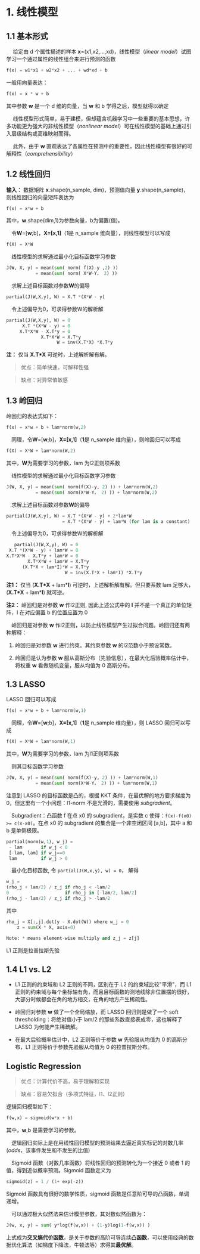 # 1. 线性模型

## 1.1 基本形式

&emsp; 给定由 d 个属性描述的样本 **x**=(x1,x2,...,xd)，线性模型（*linear model*）试图学习一个通过属性的线性组合来进行预测的函数
```python
f(x) = w1*x1 + w2*x2 + ... + wd*xd + b
```

一般用向量表达：
```python
f(x) = x * w + b
```
其中参数 **w** 是一个 d 维的向量，当 **w** 和 b 学得之后，模型就得以确定

&emsp; 线性模型形式简单，易于建模，但却蕴含机器学习中一些重要的基本思想，许多功能更为强大的非线性模型（*nonlinear model*）可在线性模型的基础上通过引入层级结构或高维映射而得。

&emsp; 此外，由于 **w** 直观表达了各属性在预测中的重要性，因此线性模型有很好的可解释性（*comprehensibility*）

## 1.2 线性回归

**输入：** 数据矩阵 **x**.shape(n_sample, dim)，预测值向量 **y**.shape(n_sample)，则线性回归的向量矩阵表达为
```python
f(x) = x*w + b
```
其中，**w**.shape(dim,1)为参数向量，b为偏置(值)。

&emsp;令**W**=[**w**;b]，**X=[x,1]**（**1**是 n_sample 维向量），则线性模型可以写成
```python
f(X) = X*W
```

&emsp;线性模型的求解通过最小化目标函数学习参数
```python
J(W, X, y) = mean(sum( norm( f(X)-y ,2) ))
           = mean(sum( norm( X*W-Y， 2) ))
```

&emsp;求解上述目标函数对参数**W**的偏导
```python
partial(J(W,X,y), W) = X.T *(X*W - y)
```

&emsp;令上述偏导为0，可求得参数W的解析解
```python
partial(J(W,X,y), W) = 0
      X.T *(X*W - y) = 0
     X.T*X*W - X.T*y = 0
             X.T*X*W = X.T*y
                   W = inv(X.T*X) *X.T*y
```
**注：** 仅当 **X.T\*X** 可逆时，上述解析解有解。

> 优点：简单快速，可解释性强

> 缺点：对异常值敏感

## 1.3 岭回归

岭回归的表达式如下：
```python
f(x) = x*w + b + lam*norm(w,2)
```

&emsp;同理，令**W**=[**w**;b]，**X=[x,1]**（**1**是 n_sample 维向量），则岭回归可以写成
```python
f(X) = X*W + lam*norm(W,2)
```
其中，**W**为需要学习的参数，lam 为l2正则项系数

&emsp;线性模型的求解通过最小化目标函数学习参数
```python
J(W, X, y) = mean(sum( norm(f(X)-y, 2) )) + lam*norm(W,2)
           = mean(sum( norm(X*W-Y， 2) )) + lam*norm(W,2)
```

&emsp;求解上述目标函数对参数**W**的偏导
```python
partial(J(W,X,y), W) = X.T *(X*W - y) + 2*lam*W
                     = X.T *(X*W - y) + lam*W (for lam is a constant)
```

&emsp;令上述偏导为0，可求得参数W的解析解
```python
   partial(J(W,X,y), W) = 0
 X.T *(X*W - y) + lam*W = 0
X.T*X*W - X.T*y + lam*W = 0
        X.T*X*W + lam*W = X.T*y
      (X.T*X + lam*I)*W = X.T*y
                      W = inv(X.T*X + lam*I) *X.T*y
```
**注1：** 仅当 (**X.T\*X** + lam\***I**) 可逆时，上述解析解有解。但只要系数 lam 足够大，(**X.T\*X** + lam\***I**) 就可逆。

**注2：** 岭回归是对参数 **w** 作l2正则, 因此上述公式中的 **I** 并不是一个真正的单位矩阵，I 在对应偏置 b 的位置应置为 0

&emsp;岭回归是对参数 **w** 作l2正则，以防止线性模型产生过拟合问题。岭回归还有两种解释：

1. 岭回归是对参数 **w** 进行约束。其约束参数 **w** 的l2范数小于预设常数。

2. 岭回归是认为参数 **w** 服从高斯分布（先验信息），在最大化后验概率估计中，将权重 **w** 看做随机变量，服从均值为 0 高斯分布。

## 1.3 LASSO

LASSO 回归可以写成
```python
f(x) = x*w + b + lam*norm(w,1)
```
&emsp;同理，令**W**=[**w**;b]，**X=[x,1]**（**1**是 n_sample 维向量），则 LASSO 回归可以写成
```python
f(X) = X*W + lam*norm(W,1)
```
其中，**W**为需要学习的参数，lam 为l1正则项系数

&emsp;则其目标函数学习参数
```python
J(W, X, y) = mean(sum( norm(f(X)-y, 2) )) + lam*norm(W,1)
           = mean(sum( norm(X*W-Y， 2) )) + lam*norm(W,1)
```
注意到 LASSO 的目标函数是凸的，根据 KKT 条件，在最优解的地方要求梯度为0，但这里有一个小问题：l1-norm 不是光滑的，需要使用 *subgradient*。

&emsp;Subgradient：凸函数 f 在点 x0 的 subgradient，是实数 c 使得：`f(x)-f(x0) >= c(x-x0)`。在点 x0 的 subgradient 的集合是一个非空闭区间 [a,b]，其中 a 和 b 是单侧极限。
```python
partial(norm(w,1), w_j) = 
 - lam       if w_j < 0
 [-lam, lam] if w_j==0
 lam         if w_j > 0
```

&emsp;最小化目标函数, 令 `partial(J(W,x,y), w) = 0`， 解得
```python
w_j = 
(rho_j + lam/2) / z_j if rho_j < -lam/2
0                     if rho_j in [-lam/2, lam/2]
(rho_j - lam/2) / z_j if rho_j > -lam/2
```
其中
```python
rho_j = X[:,j].dot(y - X.dot(W)) where w_j = 0
    z = sum(X * X, axis=0)

Note: * means element-wise multiply and z_j = z[j]
```

L1 正则是拉普拉斯先验

## 1.4 L1 vs. L2

- L1 正则的约束域和 L2 正则的不同，区别在于 L2 的约束域比较"平滑"，而 L1 正则的约束域与每个坐标轴有角，而且目标函数的测地线除非位置摆的很好，大部分时候都会在角的地方相交，在角的地方产生稀疏性。

- 岭回归对参数 **w** 做了一个全局缩放，而 LASSO 回归则是做了一个 soft thresholding：将绝对值小于 lam/2 的那些系数直接表成零，这也解释了 LASSO 为何能产生稀疏解。

- 在最大后验概率估计中，L2 正则等价于参数 **w** 先验服从均值为 0 的高斯分布，L1 正则等价于参数先验服从均值为 0 的拉普拉斯分布。

## Logistic Regression

> 优点：计算代价不高，易于理解和实现

> 缺点：容易欠拟合（多项式特征，l1、l2正则）

逻辑回归模型如下：
```python
f(w,x) = sigmoid(w*x + b)
```
其中，**w**,b 是需要学习的参数。

&emsp;逻辑回归实际上是在用线性回归模型的预测结果去逼近真实标记的对数几率(*odds*，该事件发生和不发生的比值)

&emsp;Sigmoid 函数（对数几率函数）将线性回归的预测转化为一个接近 0 或者 1 的值，得到近似概率预测。Sigmoid 函数定义为
```python
sigmoid(z) = 1 / (1+ exp(-z))
```
Sigmoid 函数具有很好的数学性质，sigmoid 函数是任意阶可导的凸函数，单调递增。

&emsp;可以通过极大似然法来估计模型参数，其对数似然函数为：
```python
J(w, x, y) = sum( y*log(f(w,x)) + (1-y)log(1-f(w,x)) )
```
上式成为**交叉熵代价函数**，是关于参数的高阶可导连续**凸函数**，可以使用经典的数据优化算法（如梯度下降法，牛顿法等）求得其**最优解**。